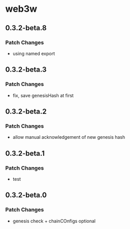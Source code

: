 # web3w

## 0.3.2-beta.8

### Patch Changes

- using named export

## 0.3.2-beta.3

### Patch Changes

- fix, save genesisHash at first

## 0.3.2-beta.2

### Patch Changes

- allow manual acknowledgement of new genesis hash

## 0.3.2-beta.1

### Patch Changes

- test

## 0.3.2-beta.0

### Patch Changes

- genesis check + chainCOnfigs optional
